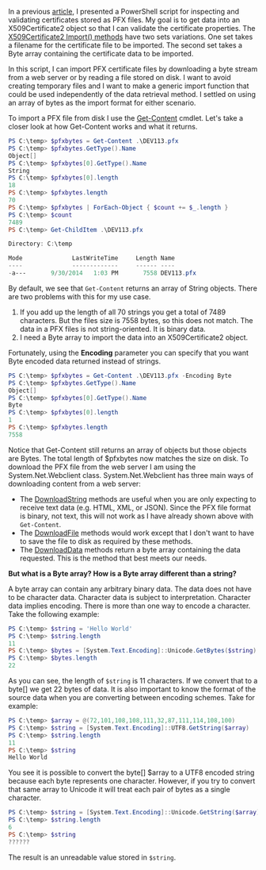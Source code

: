 In a previous
[article](http://seanonit.wordpress.com/2014/11/03/working-with-certificates-in-powershell/), I
presented a PowerShell script for inspecting and validating certificates stored as PFX files. My
goal is to get data into an X509Certificate2 object so that I can validate the certificate
properties. The
[X509Certificate2 Import() methods](https://docs.microsoft.com/dotnet/api/system.security.cryptography.x509certificates.x509certificate2.import#overloads)
have two sets variations. One set takes a filename for the certificate file to be imported. The
second set takes a Byte array containing the certificate data to be imported.

In this script, I can import PFX certificate files by downloading a byte stream from a web server or
by reading a file stored on disk. I want to avoid creating temporary files and I want to make a
generic import function that could be used independently of the data retrieval method. I settled on
using an array of bytes as the import format for either scenario.

To import a PFX file from disk I use the
[Get-Content](https://docs.microsoft.com/powershell/module/Microsoft.PowerShell.Management/Get-Content)
cmdlet. Let's take a closer look at how Get-Content works and what it returns.

```powershell
PS C:\temp> $pfxbytes = Get-Content .\DEV113.pfx
PS C:\temp> $pfxbytes.GetType().Name
Object[]
PS C:\temp> $pfxbytes[0].GetType().Name
String
PS C:\temp> $pfxbytes[0].length
18
PS C:\temp> $pfxbytes.length
70
PS C:\temp> $pfxbytes | ForEach-Object { $count += $_.length }
PS C:\temp> $count
7489
PS C:\temp> Get-ChildItem .\DEV113.pfx

Directory: C:\temp

Mode              LastWriteTime     Length Name
----              -------------     ------ ----
-a---       9/30/2014   1:03 PM       7558 DEV113.pfx
```

By default, we see that `Get-Content` returns an array of String objects. There are two problems
with this for my use case.

1. If you add up the length of all 70 strings you get a total of 7489 characters. But the files size
   is 7558 bytes, so this does not match. The data in a PFX files is not string-oriented. It is
   binary data.
1. I need a Byte array to import the data into an X509Certificate2 object.

Fortunately, using the **Encoding** parameter you can specify that you want Byte encoded data
returned instead of strings.

```powershell
PS C:\temp> $pfxbytes = Get-Content .\DEV113.pfx -Encoding Byte
PS C:\temp> $pfxbytes.GetType().Name
Object[]
PS C:\temp> $pfxbytes[0].GetType().Name
Byte
PS C:\temp> $pfxbytes[0].length
1
PS C:\temp> $pfxbytes.length
7558
```

Notice that Get-Content still returns an array of objects but those objects are Bytes. The total
length of $pfxbytes now matches the size on disk. To download the PFX file from the web server I am
using the System.Net.Webclient class. System.Net.Webclient has three main ways of downloading
content from a web server:

- The [DownloadString](http://msdn.microsoft.com/library/fhd1f0sw(v=vs.110).aspx) methods are
  useful when you are only expecting to receive text data (e.g. HTML, XML, or JSON). Since the PFX
  file format is binary, not text, this will not work as I have already shown above with
  `Get-Content`.
- The [DownloadFile](http://msdn.microsoft.com/library/ez801hhe(v=vs.110).aspx) methods would
  work except that I don't want to have to save the file to disk as required by these methods.
- The [DownloadData](http://msdn.microsoft.com/library/xz398a3f(v=vs.110).aspx) methods return
  a byte array containing the data requested. This is the method that best meets our needs.

**But what is a Byte array? How is a Byte array different than a string?**

A byte array can contain any arbitrary binary data. The data does not have to be character data.
Character data is subject to interpretation. Character data implies encoding. There is more than one
way to encode a character. Take the following example:

```powershell
PS C:\temp> $string = 'Hello World'
PS C:\temp> $string.length
11
PS C:\temp> $bytes = [System.Text.Encoding]::Unicode.GetBytes($string)
PS C:\temp> $bytes.length
22
```

As you can see, the length of `$string` is 11 characters. If we convert that to a byte[] we get 22
bytes of data. It is also important to know the format of the source data when you are converting
between encoding schemes. Take for example:

```powershell
PS C:\temp> $array = @(72,101,108,108,111,32,87,111,114,108,100)
PS C:\temp> $string = [System.Text.Encoding]::UTF8.GetString($array)
PS C:\temp> $string.length
11
PS C:\temp> $string
Hello World
```

You see it is possible to convert the byte[] $array to a UTF8 encoded string because each byte
represents one character. However, if you try to convert that same array to Unicode it will treat
each pair of bytes as a single character.

```powershell
PS C:\temp> $string = [System.Text.Encoding]::Unicode.GetString($array)
PS C:\temp> $string.length
6
PS C:\temp> $string
??????
```

The result is an unreadable value stored in `$string`.
